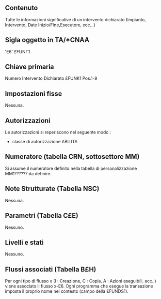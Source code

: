 ## Contenuto
Tutte le informazioni significative di un intervento dichiarato (Impianto, Intervento, Date Inizio/Fine,Esecutore, ecc...)

## Sigla oggetto in TA/\*CNAA
'E6'                               £FUNT1

## Chiave primaria
Numero Intervento Dichiarato       £FUNK1    Pos.1-9

## Impostazioni fisse
Nessuna.

## Autorizzazioni
Le autorizzazioni si reperiscono nel seguente modo : 
-    classe di autorizzazione ABILITA

## Numeratore (tabella CRN, sottosettore MM)
Si assume il numeratore definito nella tabella di personalizzazione MM1?????? da definire.

## Note Strutturate (Tabella NSC)
Nessuna.

## Parametri (Tabella C£E)
Nessuno.

## Livelli e stati
Nessuno.

## Flussi associati (Tabella B£H)
Per ogni tipo di flusso x (I : Creazione, C : Copia, A : Azioni eseguibili, ecc..) viene associato il flusso x-E6.
Ogni programma che esegue la transazione imposta il proprio nome nel contesto (campo della £FUNDS1).
